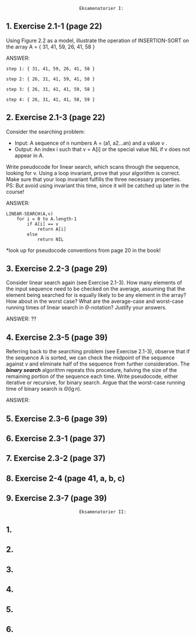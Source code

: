                                 Eksamenatorier I:


## 1. Exercise 2.1-1 (page 22)
Using Figure 2.2 as a model, illustrate the operation of INSERTION-SORT on the array A = { 31, 41, 59, 26, 41, 58 }

ANSWER:
    
    step 1: { 31, 41, 59, 26, 41, 58 }

    step 2: { 26, 31, 41, 59, 41, 58 }

    step 3: { 26, 31, 41, 41, 59, 58 }

    step 4: { 26, 31, 41, 41, 58, 59 }


## 2. Exercise 2.1-3 (page 22)
Consider the searching problem:
- Input: A sequence of n numbers A = (a1, a2...an) and a value v .
- Output: An index i such that v = A[i] or the special value NIL if v does not appear in A.

Write pseudocode for linear search, which scans through the sequence, looking for v. Using a loop invariant, prove that your algorithm is correct. 
Make sure that your loop invariant fulfills the three necessary properties.
PS: But avoid using invariant this time, since it will be catched up later in the course!

ANSWER:

    LINEAR-SEARCH(A,v) 
        for i = 0 to A.length-1
            if A[i] == v
                return A[i]
            else 
                return NIL

*look up for pseudocode conventions from page 20 in the book!

## 3. Exercise 2.2-3 (page 29)
Consider linear search again (see Exercise 2.1-3). 
How many elements of the input sequence need to be checked on the average, assuming that the element being searched for is equally likely to be any element in the array? 
How about in the worst case? What are the average-case and worst-case running times of linear search in $\Theta$-notation? Justify your answers.

ANSWER:
    ??

## 4. Exercise 2.3-5 (page 39)
Referring back to the searching problem (see Exercise 2.1-3), observe that if the
sequence A is sorted, we can check the midpoint of the sequence against $v$ and
eliminate half of the sequence from further consideration. The ***binary search*** algorithm repeats this procedure, halving the size of the remaining portion of the
sequence each time. Write pseudocode, either iterative or recursive, for binary
search. Argue that the worst-case running time of binary search is $\Theta(\lg n)$.

ANSWER:

    

## 5. Exercise 2.3-6 (page 39)



## 6. Exercise 2.3-1 (page 37)



## 7. Exercise 2.3-2 (page 37)



## 8. Exercise 2-4 (page 41, a, b, c)



## 9. Exercise 2.3-7 (page 39)

                                Eksamenatorier II:


## 1. 

## 2. 
 
## 3. 

## 4. 

## 5. 

## 6. 